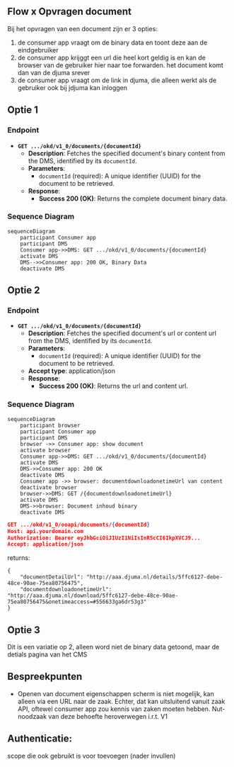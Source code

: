 ## Flow x Opvragen document
Bij het opvragen van een document zijn er 3 opties: 
1. de consumer app vraagt om de binary data en toont deze aan de eindgebruiker 
2. de consumer app krijggt een url die heel kort geldig is en kan de browser van de gebruiker hier naar toe forwarden. het document komt dan van de djuma srever
2. de consumer app vraagt om de link in djuma, die alleen werkt als de gebruiker ook bij jdjuma kan inloggen

## Optie 1
### Endpoint

- **`GET .../okd/v1_0/documents/{documentId}`**
  - **Description**: Fetches the specified document's  binary content from the DMS, identified by its `documentId`.
  - **Parameters**: 
    - `documentId` (required): A unique identifier (UUID) for the document to be retrieved.
  - **Response**:
    - **Success 200 (OK)**: Returns the complete document binary data.

### Sequence Diagram

```mermaid
sequenceDiagram
    participant Consumer app
    participant DMS
    Consumer app->>DMS: GET .../okd/v1_0/documents/{documentId}
    activate DMS
    DMS-->>Consumer app: 200 OK, Binary Data
    deactivate DMS
```

## Optie 2
### Endpoint

- **`GET .../okd/v1_0/documents/{documentId}`**
  - **Description**: Fetches the specified document's  url or content url from the DMS, identified by its `documentId`.
  - **Parameters**: 
    - `documentId` (required): A unique identifier (UUID) for the document to be retrieved.
  - **Accept type**: application/json
  - **Response**:
    - **Success 200 (OK)**: Returns the url and content url.

### Sequence Diagram

```mermaid
sequenceDiagram
    participant browser
    participant Consumer app
    participant DMS
    browser ->> Consumer app: show document
    activate browser
    Consumer app->>DMS: GET .../okd/v1_0/documents/{documentId}
    activate DMS
    DMS->>Consumer app: 200 OK
    deactivate DMS
    Consumer app ->> browser: documentdownloadonetimeUrl van content
    deactivate browser
    browser->>DMS: GET /{documentdownloadonetimeUrl}
    activate DMS
    DMS->>browser: Document inhoud binary
    deactivate DMS
```

```json
GET .../okd/v1_0/ooapi/documents/{documentId}
Host: api.yourdomain.com
Authorization: Bearer eyJhbGciOiJIUzI1NiIsInR5cCI6IkpXVCJ9...
Accept: application/json
```
returns:
```
{
    "documentDetailUrl": "http://aaa.djuma.nl/details/5ffc6127-debe-48ce-90ae-75ea80756475",
    "documentdownloadonetimeUrl": "http://aaa.djuma.nl/download/5ffc6127-debe-48ce-90ae-75ea80756475&onetimeaccess=#556633ga6dr53g3"
}
```
## Optie 3
Dit is een variatie op 2, alleen word niet de binary data getoond, maar de detials pagina van het CMS



## Bespreekpunten
- Openen van document eigenschappen scherm is niet mogelijk, kan alleen via een URL naar de zaak. Echter, dat kan uitsluitend vanuit zaak API, oftewel consumer app zou kennis van zaken moeten hebben. Nut- noodzaak van deze behoefte heroverwegen i.r.t. V1

## Authenticatie:
scope die ook gebruikt is voor toevoegen (nader invullen)








